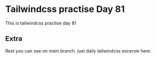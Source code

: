 # Tailwindcss practise Day 81

This is tailwindcss practise day 81

## Extra

Rest you can see on main branch. just daily tailwindcss excersie here.
